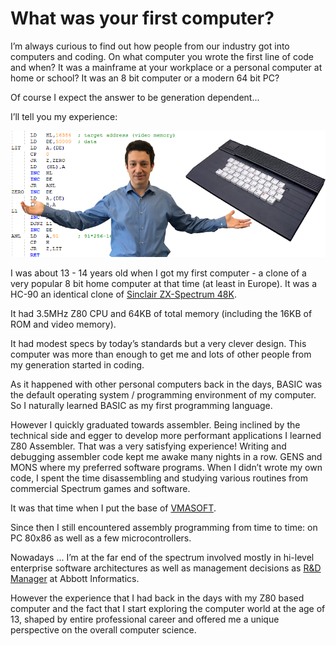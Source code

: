 What was your first computer?
=============================

I’m always curious to find out how people from our industry got into computers and coding. On what computer you wrote the first line of code and when? It was a mainframe at your workplace or a personal computer at home or school? It was an 8 bit computer or a modern 64 bit PC?

Of course I expect the answer to be generation dependent...

I’ll tell you my experience:

![](/img/posts/HC.png)

I was about 13 - 14 years old when I got my first computer -  a clone of a very popular 8 bit home computer at that time (at least in Europe). It was a HC-90 an identical clone of [Sinclair ZX-Spectrum 48K](https://en.wikipedia.org/wiki/ZX_Spectrum).

It had 3.5MHz Z80 CPU and 64KB of total memory (including the 16KB of ROM and video memory).

It had modest specs by today’s standards but a very clever design. This computer was more than enough to get me and lots of other people from my generation started in coding.

As it happened with other personal computers back in the days, BASIC was the default operating system / programming environment of my computer. So I naturally learned BASIC as my first programming language.

However I quickly graduated towards assembler. Being inclined by the technical side and egger to develop more performant applications I learned Z80 Assembler. That was a very satisfying experience! Writing and debugging assembler code kept me awake many nights in a row. GENS and MONS where my preferred software programs. When I didn’t wrote my own code, I spent the time disassembling and studying various routines from commercial Spectrum games and software.

It was that time when I put the base of [VMASOFT](http://www.vmasoft.net).

Since then I still encountered assembly programming from time to time: on PC 80x86 as well as a few microcontrollers.

Nowadays ... I’m at the far end of the spectrum involved mostly in hi-level enterprise software architectures as well as management decisions as [R&D Manager](https://www.linkedin.com/in/mveteanu) at Abbott Informatics.
 
However the experience that I had back in the days with my Z80 based computer and the fact that I start exploring the computer world at the age of 13, shaped by entire professional career and offered me a unique perspective on the overall computer science.
